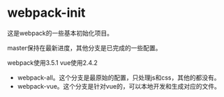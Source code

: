 # webpack-init

这是webpack的一些基本初始化项目。

master保持在最新进度，其他分支是已完成的一些配置。

webpack使用3.5.1
vue使用2.4.2

- webpack-all。这个分支是最原始的配置，只处理js和css，其他的都没有。
- webpack-vue。这个分支是针对vue的，可以本地开发和生成对应的文件。
